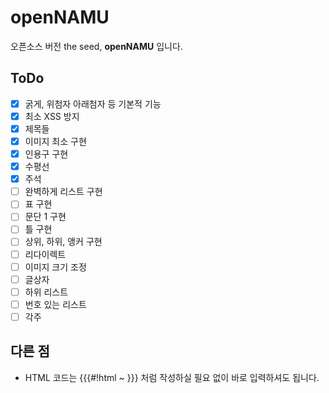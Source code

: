 # openNAMU
오픈소스 버전 the seed, **openNAMU** 입니다.
## ToDo
- [x] 굵게, 위첨자 아래첨자 등 기본적 기능
- [x] 최소 XSS 방지
- [x] 제목들
- [x] 이미지 최소 구현
- [x] 인용구 구현
- [x] 수평선
- [x] 주석
- [ ] 완벽하게 리스트 구현
- [ ] 표 구현
- [ ] 문단 1 구현
- [ ] 틀 구현
- [ ] 상위, 하위, 앵커 구현
- [ ] 리다이렉트
- [ ] 이미지 크기 조정
- [ ] 글상자
- [ ] 하위 리스트
- [ ] 번호 있는 리스트
- [ ] 각주

## 다른 점
* HTML 코드는 {{{#!html ~ }}} 처럼 작성하실 필요 없이 바로 입력하셔도 됩니다.
